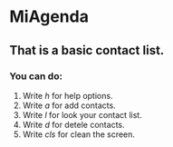 # MiAgenda

## That is a basic contact list.

### You can do: 

1. Write _h_ for help options.
1. Write _a_ for add contacts.
1. Write _l_ for look your contact list.
1. Write _d_ for detele contacts.
1. Write _cls_ for clean the screen.